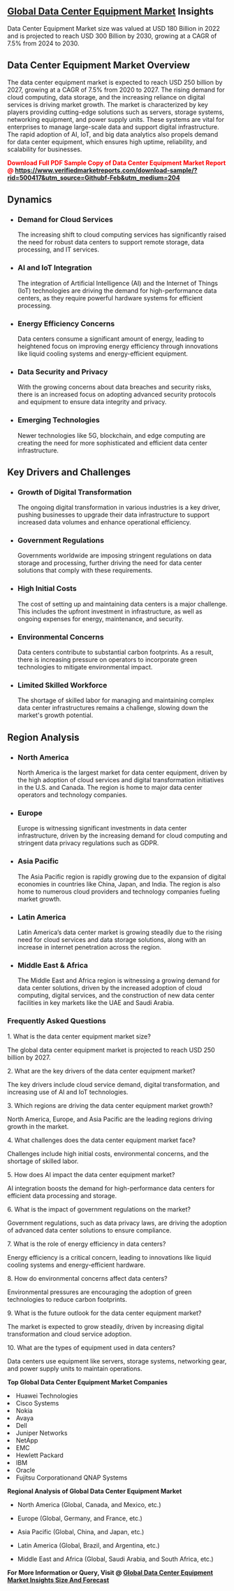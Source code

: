<h2><a href="https://www.verifiedmarketreports.com/download-sample/?rid=500417&amp;utm_source=Githubf&amp;utm_medium=204" target="_blank">Global Data Center Equipment Market</a> Insights</h2><p>Data Center Equipment Market size was valued at USD 180 Billion in 2022 and is projected to reach USD 300 Billion by 2030, growing at a CAGR of 7.5% from 2024 to 2030.</p><p> <h2>Data Center Equipment Market Overview</h2> <p>The data center equipment market is expected to reach USD 250 billion by 2027, growing at a CAGR of 7.5% from 2020 to 2027. The rising demand for cloud computing, data storage, and the increasing reliance on digital services is driving market growth. The market is characterized by key players providing cutting-edge solutions such as servers, storage systems, networking equipment, and power supply units. These systems are vital for enterprises to manage large-scale data and support digital infrastructure. The rapid adoption of AI, IoT, and big data analytics also propels demand for data center equipment, which ensures high uptime, reliability, and scalability for businesses.</p> <p><strong><p><span class=""><span style="color: #ff0000;"><strong>Download Full PDF Sample Copy of Data Center Equipment Market Report</strong> @ </span><a href="https://www.verifiedmarketreports.com/download-sample/?rid=500417&amp;utm_source=Githubf-Feb&amp;utm_medium=204" target="_blank">https://www.verifiedmarketreports.com/download-sample/?rid=500417&amp;utm_source=Githubf-Feb&amp;utm_medium=204</a></span></p></strong></p> <h2>Dynamics</h2> <ul> <li><h3>Demand for Cloud Services</h3> The increasing shift to cloud computing services has significantly raised the need for robust data centers to support remote storage, data processing, and IT services.</li> <li><h3>AI and IoT Integration</h3> The integration of Artificial Intelligence (AI) and the Internet of Things (IoT) technologies are driving the demand for high-performance data centers, as they require powerful hardware systems for efficient processing.</li> <li><h3>Energy Efficiency Concerns</h3> Data centers consume a significant amount of energy, leading to heightened focus on improving energy efficiency through innovations like liquid cooling systems and energy-efficient equipment.</li> <li><h3>Data Security and Privacy</h3> With the growing concerns about data breaches and security risks, there is an increased focus on adopting advanced security protocols and equipment to ensure data integrity and privacy.</li> <li><h3>Emerging Technologies</h3> Newer technologies like 5G, blockchain, and edge computing are creating the need for more sophisticated and efficient data center infrastructure.</li> </ul> <h2>Key Drivers and Challenges</h2> <ul> <li><h3>Growth of Digital Transformation</h3> The ongoing digital transformation in various industries is a key driver, pushing businesses to upgrade their data infrastructure to support increased data volumes and enhance operational efficiency.</li> <li><h3>Government Regulations</h3> Governments worldwide are imposing stringent regulations on data storage and processing, further driving the need for data center solutions that comply with these requirements.</li> <li><h3>High Initial Costs</h3> The cost of setting up and maintaining data centers is a major challenge. This includes the upfront investment in infrastructure, as well as ongoing expenses for energy, maintenance, and security.</li> <li><h3>Environmental Concerns</h3> Data centers contribute to substantial carbon footprints. As a result, there is increasing pressure on operators to incorporate green technologies to mitigate environmental impact.</li> <li><h3>Limited Skilled Workforce</h3> The shortage of skilled labor for managing and maintaining complex data center infrastructures remains a challenge, slowing down the market's growth potential.</li> </ul> <h2>Region Analysis</h2> <ul> <li><h3>North America</h3> North America is the largest market for data center equipment, driven by the high adoption of cloud services and digital transformation initiatives in the U.S. and Canada. The region is home to major data center operators and technology companies.</li> <li><h3>Europe</h3> Europe is witnessing significant investments in data center infrastructure, driven by the increasing demand for cloud computing and stringent data privacy regulations such as GDPR.</li> <li><h3>Asia Pacific</h3> The Asia Pacific region is rapidly growing due to the expansion of digital economies in countries like China, Japan, and India. The region is also home to numerous cloud providers and technology companies fueling market growth.</li> <li><h3>Latin America</h3> Latin America’s data center market is growing steadily due to the rising need for cloud services and data storage solutions, along with an increase in internet penetration across the region.</li> <li><h3>Middle East & Africa</h3> The Middle East and Africa region is witnessing a growing demand for data center solutions, driven by the increased adoption of cloud computing, digital services, and the construction of new data center facilities in key markets like the UAE and Saudi Arabia.</li> </ul> <h3>Frequently Asked Questions</h3> <p>1. What is the data center equipment market size?</p> <p>The global data center equipment market is projected to reach USD 250 billion by 2027.</p> <p>2. What are the key drivers of the data center equipment market?</p> <p>The key drivers include cloud service demand, digital transformation, and increasing use of AI and IoT technologies.</p> <p>3. Which regions are driving the data center equipment market growth?</p> <p>North America, Europe, and Asia Pacific are the leading regions driving growth in the market.</p> <p>4. What challenges does the data center equipment market face?</p> <p>Challenges include high initial costs, environmental concerns, and the shortage of skilled labor.</p> <p>5. How does AI impact the data center equipment market?</p> <p>AI integration boosts the demand for high-performance data centers for efficient data processing and storage.</p> <p>6. What is the impact of government regulations on the market?</p> <p>Government regulations, such as data privacy laws, are driving the adoption of advanced data center solutions to ensure compliance.</p> <p>7. What is the role of energy efficiency in data centers?</p> <p>Energy efficiency is a critical concern, leading to innovations like liquid cooling systems and energy-efficient hardware.</p> <p>8. How do environmental concerns affect data centers?</p> <p>Environmental pressures are encouraging the adoption of green technologies to reduce carbon footprints.</p> <p>9. What is the future outlook for the data center equipment market?</p> <p>The market is expected to grow steadily, driven by increasing digital transformation and cloud service adoption.</p> <p>10. What are the types of equipment used in data centers?</p> <p>Data centers use equipment like servers, storage systems, networking gear, and power supply units to maintain operations.</p> </p><p><strong>Top Global Data Center Equipment Market Companies</strong></p><div data-test-id=""><p><li>Huawei Technologies</li><li> Cisco Systems</li><li> Nokia</li><li> Avaya</li><li> Dell</li><li> Juniper Networks</li><li> NetApp</li><li> EMC</li><li> Hewlett Packard</li><li> IBM</li><li> Oracle</li><li> Fujitsu Corporationand QNAP Systems</li></p><div><strong>Regional Analysis of&nbsp;Global Data Center Equipment Market</strong></div><ul><li dir="ltr"><p dir="ltr">North America&nbsp;(Global, Canada, and Mexico, etc.)</p></li><li dir="ltr"><p dir="ltr">Europe (Global, Germany, and France, etc.)</p></li><li dir="ltr"><p dir="ltr">Asia Pacific&nbsp;(Global, China, and Japan, etc.)</p></li><li dir="ltr"><p dir="ltr">Latin America&nbsp;(Global, Brazil, and Argentina, etc.)</p></li><li dir="ltr">Middle East and Africa&nbsp;(Global, Saudi Arabia, and South Africa, etc.)</li></ul><p><strong>For More Information or Query, Visit @&nbsp;</strong><strong><a href="https://www.verifiedmarketreports.com/product/data-center-equipment-market-size-and-forecast/?utm_source=Githubf&amp;utm_medium=204" target="_blank">Global Data Center Equipment Market Insights Size And Forecast</a></strong></p></div>
